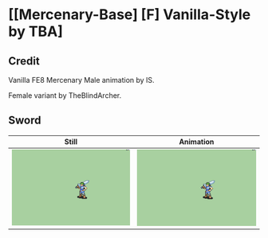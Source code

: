 # [\[Mercenary-Base\] \[F\] Vanilla-Style by TBA]

## Credit

Vanilla FE8 Mercenary Male animation by IS.

Female variant by TheBlindArcher.
	
## Sword

| Still | Animation |
| :---: | :-------: |
| ![Sword still](./Sword_000.png) | ![Sword animation](./Sword.gif) |
